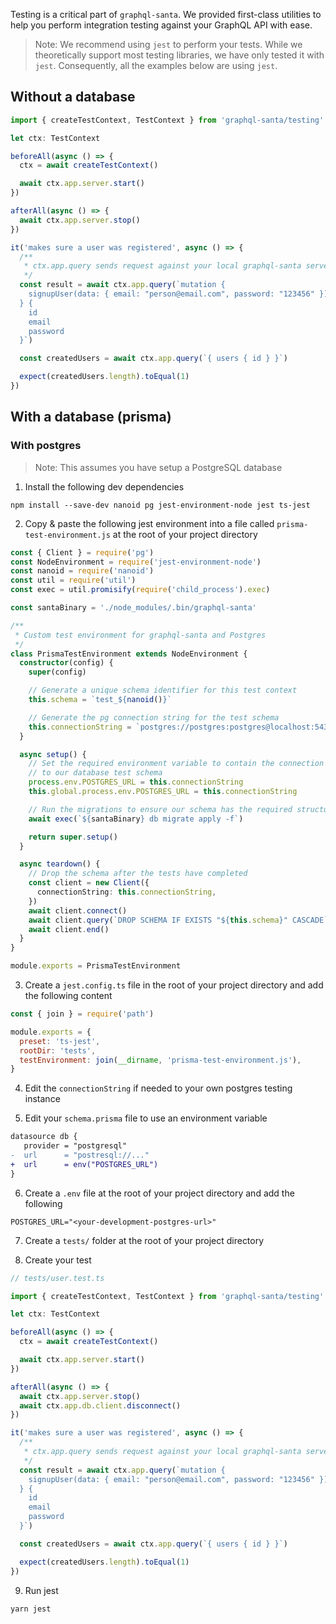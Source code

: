 Testing is a critical part of `graphql-santa`. We provided first-class utilities to help you perform integration testing against your GraphQL API with ease.

> Note: We recommend using `jest` to perform your tests. While we theoretically support most testing libraries, we have only tested it with `jest`. Consequently, all the examples below are using `jest`.

## Without a database

```ts
import { createTestContext, TestContext } from 'graphql-santa/testing'

let ctx: TestContext

beforeAll(async () => {
  ctx = await createTestContext()

  await ctx.app.server.start()
})

afterAll(async () => {
  await ctx.app.server.stop()
})

it('makes sure a user was registered', async () => {
  /**
   * ctx.app.query sends request against your local graphql-santa server
   */
  const result = await ctx.app.query(`mutation {
    signupUser(data: { email: "person@email.com", password: "123456" })
  } {
    id
    email
    password
  }`)

  const createdUsers = await ctx.app.query(`{ users { id } }`)

  expect(createdUsers.length).toEqual(1)
})
```

## With a database (prisma)

### With postgres

> Note: This assumes you have setup a PostgreSQL database

1. Install the following dev dependencies

```
npm install --save-dev nanoid pg jest-environment-node jest ts-jest
```

2. Copy & paste the following jest environment into a file called `prisma-test-environment.js` at the root of your project directory

```ts
const { Client } = require('pg')
const NodeEnvironment = require('jest-environment-node')
const nanoid = require('nanoid')
const util = require('util')
const exec = util.promisify(require('child_process').exec)

const santaBinary = './node_modules/.bin/graphql-santa'

/**
 * Custom test environment for graphql-santa and Postgres
 */
class PrismaTestEnvironment extends NodeEnvironment {
  constructor(config) {
    super(config)

    // Generate a unique schema identifier for this test context
    this.schema = `test_${nanoid()}`

    // Generate the pg connection string for the test schema
    this.connectionString = `postgres://postgres:postgres@localhost:5432/testing?schema=${this.schema}`
  }

  async setup() {
    // Set the required environment variable to contain the connection string
    // to our database test schema
    process.env.POSTGRES_URL = this.connectionString
    this.global.process.env.POSTGRES_URL = this.connectionString

    // Run the migrations to ensure our schema has the required structure
    await exec(`${santaBinary} db migrate apply -f`)

    return super.setup()
  }

  async teardown() {
    // Drop the schema after the tests have completed
    const client = new Client({
      connectionString: this.connectionString,
    })
    await client.connect()
    await client.query(`DROP SCHEMA IF EXISTS "${this.schema}" CASCADE`)
    await client.end()
  }
}

module.exports = PrismaTestEnvironment
```

3. Create a `jest.config.ts` file in the root of your project directory and add the following content

```js
const { join } = require('path')

module.exports = {
  preset: 'ts-jest',
  rootDir: 'tests',
  testEnvironment: join(__dirname, 'prisma-test-environment.js'),
}
```

4. Edit the `connectionString` if needed to your own postgres testing instance

5. Edit your `schema.prisma` file to use an environment variable

```diff
datasource db {
   provider = "postgresql"
-  url      = "postresql://..."
+  url      = env("POSTGRES_URL")
}
```

6. Create a `.env` file at the root of your project directory and add the following

```
POSTGRES_URL="<your-development-postgres-url>"
```

7. Create a `tests/` folder at the root of your project directory

8. Create your test

```ts
// tests/user.test.ts

import { createTestContext, TestContext } from 'graphql-santa/testing'

let ctx: TestContext

beforeAll(async () => {
  ctx = await createTestContext()

  await ctx.app.server.start()
})

afterAll(async () => {
  await ctx.app.server.stop()
  await ctx.app.db.client.disconnect()
})

it('makes sure a user was registered', async () => {
  /**
   * ctx.app.query sends request against your local graphql-santa server
   */
  const result = await ctx.app.query(`mutation {
    signupUser(data: { email: "person@email.com", password: "123456" })
  } {
    id
    email
    password
  }`)

  const createdUsers = await ctx.app.query(`{ users { id } }`)

  expect(createdUsers.length).toEqual(1)
})
```

9. Run jest

```
yarn jest
```
